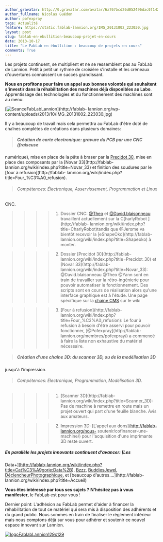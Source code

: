 ```yaml
---
author_gravatar: http://0.gravatar.com/avatar/6a767bcd26d052496dac0f142243cb82?s=96&d=mm&r=g
author_fullname: Nicolas Guédon
author: pofexpray
tags: Actualité
feature: https://static.fablab-lannion.org/IMG_20131002_223030.jpg
layout: post
slug: fablab-en-ebullition-beaucoup-projet-en-cours
date: 2013-10-17
title: "Le FabLab en ébullition : beaucoup de projets en cours"
comments: True
---
```

Les projets continuent, se multiplient et ne se ressemblent pas au FabLab de
Lannion. Petit à petit un rythme de croisière s'installe et les créneaux
d'ouvertures connaissent un succès grandissant.

**Nous en profitons pour faire un appel aux bonnes volontés qui souhaitent s'investir dans la réhabilitation des machines déjà disponibles au Labo**. Apprentissage des technologies et du fonctionnement des machines sont au menu.

[![SeanceFabLabLannion](https://static.fablab-lannion.org/IMG_20131002_223030-300x225.jpg)](http://fablab-
lannion.org/wp-content/uploads/2013/10/IMG_20131002_223030.jpg)

Il y a beaucoup de travail mais cela permettra au FabLab d'être doté de
chaînes complètes de créations dans plusieurs domaines:

> ##### Création de carte électronique: gravure du PCB par une CNC (fraiseuse
numérique), mise en place de la pâte à braser par la [Precidot
30](http://fablab-lannion.org/wiki/index.php?title=Precidot_30), mise en place
des composants par la [Novar 33](http://fablab-
lannion.org/wiki/index.php?title=Novar_33) et finition des soudures par le
[four à refusion](http://fablab-
lannion.org/wiki/index.php?title=Four_%C3%A0_refusion).

>

> ###### Compétences: Électronique, Asservissement, Programmation et Linux
CNC.

>

>> > >   1. Dossier CNC: [@Theo](http://fablab-lannion.org/membres/theo/) et
[@David.blaisonneau](http://fablab-lannion.org/membres/david.blaisonneau/)
travaillent actuellement sur la C[harlyRobot ](http://fablab-
lannion.org/wiki/index.php?title=CharlyRobot)tandis que @Jerome va bientôt
recevoir la [eShapeOko](http://fablab-
lannion.org/wiki/index.php?title=Shapeoko) à monter.

>>>>   2. Dossier [Precidot 30](http://fablab-
lannion.org/wiki/index.php?title=Precidot_30) et [Novar 33](http://fablab-
lannion.org/wiki/index.php?title=Novar_33): @David.blaisonneau @Theo @Yann
sont en train de travailler sur la rétro-ingénierie pour pouvoir automatiser
le fonctionnement. Des scripts sont en cours de réalisation alors qu'une
interface graphique est à l'étude. Une page spécifique sur la [chaine
CMS](http://fablab-lannion.org/wiki/index.php?title=Reparation_Chaine_CMS) sur
le wiki

>>>>   3. [Four à refusion](http://fablab-
lannion.org/wiki/index.php?title=Four_%C3%A0_refusion): Le four à refusion à
besoin d'être asservi pour pouvoir fonctionner, [@Pofexpray](http://fablab-
lannion.org/membres/pofexpray/) a commencé à faire la liste non exhaustive du
matériel nécessaire.

>>>>

>

> ##### Création d'une chaîne 3D: du scanner 3D, ou de la modélisation 3D
jusqu'à l'impression.

>

> ###### Compétences: Electronique, Programmation, Modélisation 3D.

>

>> > >   1. [Scanner 3D](http://fablab-
lannion.org/wiki/index.php?title=Scanner_3D): Pas de machine à remettre en
route mais un projet ouvert qui part d'une feuille blanche. Avis aux amateurs.

>>>>   2. Impression 3D: [L'appel aux dons](http://fablab-lannion.org/nous-
soutenir/cofinancer-une-machine/) pour l'acquisition d'une imprimante 3D reste
ouvert.

>>>>

##### **En parallèle les projets innovants continuent d'avancer**: [Les
Data+](http://fablab-lannion.org/wiki/index.php?title=Cat%C3%A9gorie:Data%2B),
[Bzzz](/wiki/index.php?title=Suivi_des_ruches),
[BuddiesJewel](/wiki/index.php?title=BuddiesJewel),
[DéclencheurPhotographique](/wiki/index.php?title=Declencheur_photographique),
et [beaucoup d'autres….](http://fablab-
lannion.org/wiki/index.php?title=Accueil)

**Vous êtes intéressé par tous ses sujets ?** **N'hésitez pas à vous manifester**, le FabLab est pour vous !

Dernier point: L'adhésion au FabLab permet d'aider à financer la
réhabilitation de tout ce matériel qui sera mis à disposition des adhérents et
du grand public. Nous sommes en train de finaliser le règlement intérieur mais
nous comptons déjà sur vous pour adhérer et soutenir ce nouvel espace innovant
sur Lannion.

[![logoFablabLannion129x129](https://static.fablab-lannion.org/logoFablabLannion129x129.png)](https://static.fablab-lannion.org/logoFablabLannion129x129.png)


